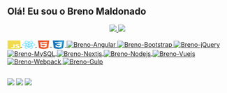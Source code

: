 ## Olá! Eu sou o Breno Maldonado

<div align="center">
  <a href="https://github.com/brenomaldonado">
  <img height="160em" src="https://github-readme-stats.vercel.app/api?username=brenomaldonado&show_icons=true&theme=dark&include_all_commits=true&count_private=true"/>
  <img height="160em" src="https://github-readme-stats.vercel.app/api/top-langs/?username=brenomaldonado&layout=compact&langs_count=7&theme=dark"/>
</div>
  
<div style="display: inline_block"><br>
  <img align="center" alt="Breno-Js" height="20" width="30" src="https://raw.githubusercontent.com/devicons/devicon/master/icons/javascript/javascript-plain.svg">
  <img align="center" alt="Breno-React" height="20" width="30" src="https://raw.githubusercontent.com/devicons/devicon/master/icons/react/react-original.svg">
  <img align="center" alt="Breno-HTML" height="20" width="30" src="https://raw.githubusercontent.com/devicons/devicon/master/icons/html5/html5-original.svg">
  <img align="center" alt="Breno-CSS" height="20" width="30" src="https://raw.githubusercontent.com/devicons/devicon/master/icons/css3/css3-original.svg">
  <img align="center" alt="Breno-Angular" height="20" width="30" src="https://cdn.jsdelivr.net/gh/devicons/devicon/icons/angularjs/angularjs-original.svg" />
  <img align="center" alt="Breno-Bootstrap" height="20" width="30" src="https://cdn.jsdelivr.net/gh/devicons/devicon/icons/bootstrap/bootstrap-original.svg" />
  <img align="center" alt="Breno-jQuery" height="20" width="30" src="https://cdn.jsdelivr.net/gh/devicons/devicon/icons/jquery/jquery-original.svg" />
  <img align="center" alt="Breno-MySQL" height="20" width="30" src="https://cdn.jsdelivr.net/gh/devicons/devicon/icons/mysql/mysql-original.svg" />
  <img align="center" alt="Breno-Nextjs" height="20" width="30" src="https://cdn.jsdelivr.net/gh/devicons/devicon/icons/nextjs/nextjs-original.svg" />
  <img align="center" alt="Breno-Nodejs" height="20" width="30" src="https://cdn.jsdelivr.net/gh/devicons/devicon/icons/nodejs/nodejs-original.svg" />
  <img align="center" alt="Breno-Vuejs" height="20" width="30" src="https://cdn.jsdelivr.net/gh/devicons/devicon/icons/vuejs/vuejs-original.svg" />
  <img align="center" alt="Breno-Webpack" height="20" width="30" src="https://cdn.jsdelivr.net/gh/devicons/devicon/icons/webpack/webpack-original.svg" />
  <img align="center" alt="Breno-Gulp" height="20" width="30" src="https://cdn.jsdelivr.net/gh/devicons/devicon/icons/gulp/gulp-plain.svg" />
  
  ##
  
  <div> 
  <a href="https://instagram.com/__breniiin" target="_blank"><img src="https://img.shields.io/badge/-Instagram-%23E4405F?style=for-the-badge&logo=instagram&logoColor=white" target="_blank"></a>
  <a href = "mailto:brenomaldonado12@hotmail.com"><img src="https://img.shields.io/badge/Microsoft_Outlook-0078D4?style=for-the-badge&logo=microsoft-outlook&logoColor=white" target="_blank"></a>
  <a href="https://www.linkedin.com/in/breno-maldonado-rodrigues-0aa566232/" target="_blank"><img src="https://img.shields.io/badge/-LinkedIn-%230077B5?style=for-the-badge&logo=linkedin&logoColor=white" target="_blank"></a>
 
</div>
